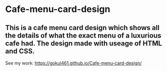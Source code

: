 # Cafe-menu-card-design


This is a cafe menu card design which shows all the details of what the exact menu of a luxurious cafe had.
The design made with useage of HTML and CSS.
--------
See my work:
https://gokul461.github.io/Cafe-menu-card-design/
